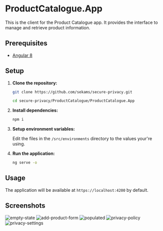 # ProductCatalogue.App

This is the client for the Product Catalogue app. It provides the interface to manage and retrieve product information.

## Prerequisites

- [Angular 8](https://angular.dev/)

## Setup

1. **Clone the repository:**

   ```sh
   git clone https://github.com/sekams/secure-privacy.git
   ```

   ```sh
   cd secure-privacy/ProductCatalogue/ProductCatalogue.App
   ```

2. **Install dependencies:**

   ```sh
   npm i
   ```

3. **Setup environment variables:**

   Edit the files in the `/src/environments` directory to the values your're using.

4. **Run the application:**
   ```sh
   ng serve -o
   ```

## Usage

The application will be available at `https://localhost:4200` by default.

## Screenshots

![empty-state](https://github.com/user-attachments/assets/bb39af4b-0a3f-4171-953e-69543b42e08a)
![add-product-form](https://github.com/user-attachments/assets/48e73281-d0c2-4d72-93de-562d80b7aa28)
![populated](https://github.com/user-attachments/assets/3483a440-720c-4a47-8245-87844472b8e4)
![privacy-policy](https://github.com/user-attachments/assets/6425889f-d595-46f4-9308-97d77af7dd36)
![privacy-settings](https://github.com/user-attachments/assets/c42488ca-746f-4983-ac1d-d0c2f5c7d550)
